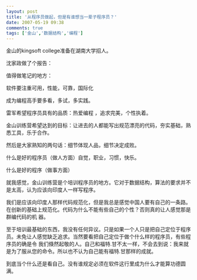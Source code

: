 ```yaml
---
layout: post
title: '从程序员做起，但是有谁想当一辈子程序员？'
date: 2007-05-19 09:38
comments: true
tags: ['金山','数据结构','编程']
---
```


金山的kingsoft college准备在湖南大学招人。

沈家政做了个报告：

值得做笔记的地方：

软件要注重可用，性能，可靠，国际化

成为编程高手要多看，多试，多实践。

雷军希望程序员具有的品质：热爱编程 ，追求完美，个性执着。

金山训练营希望达到的目标：让进去的人都能写出规范漂亮的代码，夯实基础，熟悉工具，乐于合作。

然后是大家熟知的两句话：细节体现人品，细节决定成败。

什么是好的程序员（做人方面）自觉，职业，习惯，快乐。

什么是好的程序（做事方面）

就我感觉，金山训练营是个培训程序员的地方。它对于数据结构，算法的要求并不是太高，认为应该向印度人一样写程序。

我们是应该向印度人那样代码规范化，但是我总是感觉中国人要有自己的一条路。在创新的基础上规范化。代码为什么不能有些自己的个性？否则真的让人感觉那是群编代码的机
器。

至于培训最基础的东西，我没有任何异议。只是如果一个人只是把自己定位于程序员。未免让人感觉缺乏追求。当然要看把自己定位于做个什么样的程序员，有些程序员的确是令
我们倏然起敬的人。自己和福特.甘不太一样，不会去到说：我来就是为了服从您的命令。所以也不认为自己能有福特.甘那样的成就。

到底当个什么还是看自己。没有谁规定必须在软件这行里成为什么才能算功德圆满。

